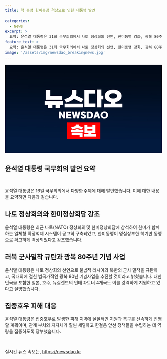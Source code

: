 ```yaml
---
title: 핵 동맹 한미동맹 격상으로 인한 대통령 발언

categories:
  - News
excerpt: >
  요약: 윤석열 대통령은 31회 국무회의에서 나토 정상회의 선언, 한미동맹 강화, 광복 80주년 기념 사업 등을 강조했다. 나토 회원국들의 러북 군사밀착 규탄을 언급하며 국내 집중호우 피해 복구에 실질적 지원을 약속했다. 광복 80주년을 기념하는 대한민국의 비전을 언급하고, 재난 대응 역량을 강화할 필요성을 강조했다.
feature_text: >
  요약: 윤석열 대통령은 31회 국무회의에서 나토 정상회의 선언, 한미동맹 강화, 광복 80주년 기념 사업 등을 강조했다. 나토 회원국들의 러북 군사밀착 규탄을 언급하며 국내 집중호우 피해 복구에 실질적 지원을 약속했다. 광복 80주년을 기념하는 대한민국의 비전을 언급하고, 재난 대응 역량을 강화할 필요성을 강조했다.
image: '/assets/img/newsdao_breakingnews.jpg'
---
```


<p><img src="/assets/img/newsdao_breakingnews.jpg" alt="cryptoinkorea 속보" /></p>

<h2 data-ke-size="size26">윤석열 대통령 국무회의 발언 요약</h2>

<p data-ke-size="size16">&nbsp;</p>

<p data-ke-size="size16">윤석열 대통령은 16일 국무회의에서 다양한 주제에 대해 발언했습니다. 이에 대한 내용을 요약하면 다음과 같습니다.</p>

<h2 data-ke-size="size26">나토 정상회의와 한미정상회담 강조</h2>

<p data-ke-size="size16">윤석열 대통령은 최근 나토(NATO) 정상회의 및 한미정상회담에 참석하여 한미가 함께하는 일체형 확장억제 시스템이 공고히 구축되었고, 한미동맹이 명실상부한 핵기반 동맹으로 확고하게 격상되었다고 강조했습니다.</p>

<h2 data-ke-size="size26">러북 군사밀착 규탄과 광복 80주년 기념 사업</h2>

<p data-ke-size="size16">윤석열 대통령은 나토 정상회의 선언으로 불법적 러시아와 북한의 군사 밀착을 규탄하고, 국내외에 걸친 범국가적인 광복 80년 기념사업을 추진할 것이라고 밝혔습니다. 대한민국을 포함한 일본, 호주, 뉴질랜드의 인태 파트너 4개국도 이를 강력하게 지원하고 있다고 설명했습니다.</p>

<h2 data-ke-size="size26">집중호우 피해 대응</h2>

<p data-ke-size="size16">윤석열 대통령은 집중호우로 발생한 피해 지역에 실질적인 지원과 복구를 신속하게 진행할 계획이며, 관계 부처와 지자체가 훨씬 세밀하고 한걸음 앞선 정책들을 수립하는 데 역량을 집중하도록 당부했습니다.</p>

<p data-ke-size="size16">&nbsp;</p>
실시간 뉴스 속보는, <a href="https://newsdao.kr" rel="dofollow">https://newsdao.kr</a>


